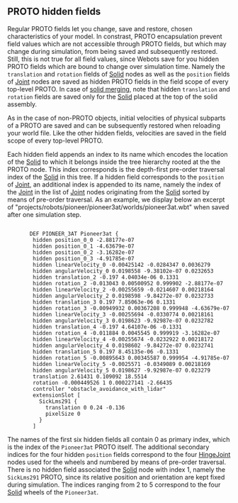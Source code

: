 ## PROTO hidden fields

Regular PROTO fields let you change, save and restore, chosen characteristics of
your model. In constrast, PROTO encapsulation prevent field values which are not
accessible through PROTO fields, but which may change during simulation, from
being saved and subsequently restored. Still, this is not true for all field
values, since Webots save for you hidden PROTO fields which are bound to change
over simulation time. Namely the `translation` and `rotation` fields of
[Solid](solid.md) nodes as well as the `position` fields of [Joint](joint.md)
nodes are saved as hidden PROTO fields in the field scope of every top-level
PROTO. In case of [solid merging](physics.md#implicit-solid-merging-and-joints),
note that hidden `translation` and `rotation` fields are saved only for the
[Solid](solid.md) placed at the top of the solid assembly.

As in the case of non-PROTO objects, initial velocities of physical subparts of
a PROTO are saved and can be subsequently restored when reloading your world
file. Like the other hidden fields, velocities are saved in the field scope of
every top-level PROTO.

Each hidden field appends an index to its name which encodes the location of the
[Solid](solid.md) to which it belongs inside the tree hierarchy rooted at the
the PROTO node. This index corresponds is the depth-first pre-order traversal
index of the [Solid](solid.md) in this tree. If a hidden field corresponds to
the `position` of [Joint](joint.md), an additional index is appended to its
name, namely the index of the [Joint](joint.md) in the list of [Joint](joint.md)
nodes originating from the [Solid](solid.md) sorted by means of pre-order
traversal. As an example, we display below an excerpt of
"projects/robots/pioneer/pioneer3at/worlds/pioneer3at.wbt" when saved after one
simulation step.

```

       DEF PIONEER_3AT Pioneer3at {
        hidden position_0_0 -2.88177e-07
        hidden position_0_1 -4.63679e-07
        hidden position_0_2 -3.16282e-07
        hidden position_0_3 -4.91785e-07
        hidden linearVelocity_0 -0.00425142 -0.0284347 0.0036279
        hidden angularVelocity_0 0.0198558 -9.38102e-07 0.0232653
        hidden translation_2 -0.197 4.04034e-06 0.1331
        hidden rotation_2 -0.013043 0.00500952 0.999902 -2.88177e-07
        hidden linearVelocity_2 -0.00255659 -0.0214607 0.00218164
        hidden angularVelocity_2 0.0198598 -9.84272e-07 0.0232733
        hidden translation_3 0.197 7.85063e-06 0.1331
        hidden rotation_3 -0.00949932 0.00367208 0.999948 -4.63679e-07
        hidden linearVelocity_3 -0.00255694 -0.0330774 0.00218161
        hidden angularVelocity_3 0.0198623 -9.92987e-07 0.0232782
        hidden translation_4 -0.197 4.64107e-06 -0.1331
        hidden rotation_4 -0.011884 0.0045545 0.999919 -3.16282e-07
        hidden linearVelocity_4 -0.00255674 -0.0232922 0.00218172
        hidden angularVelocity_4 0.0198602 -9.84272e-07 0.0232741
        hidden translation_5 0.197 8.45135e-06 -0.1331
        hidden rotation_5 -0.00895643 0.00345587 0.999954 -4.91785e-07
        hidden linearVelocity_5 -0.0025571 -0.0349089 0.00218169
        hidden angularVelocity_5 0.0198627 -9.92987e-07 0.023279
        translation 2.61431 0.109092 18.5514
        rotation -0.000449526 1 0.000227141 -2.66435
        controller "obstacle_avoidance_with_lidar"
        extensionSlot [
          SickLms291 {
            translation 0 0.24 -0.136
            pixelSize 0
          }
        ]
```

The names of the first six hidden fields all contain 0 as primary index, which
is the index of the `Pioneer3at` PROTO itself. The additional secondary indices
for the four hidden `position` fields correspond to the four
[HingeJoint](hingejoint.md) nodes used for the wheels and numbered by means of
pre-order traversal. There is no hidden field associated the [Solid](solid.md)
node with index 1, namely the `SickLms291` PROTO, since its relative position
and orientation are kept fixed during simulation. The indices ranging from 2 to
5 correspond to the four [Solid](solid.md) wheels of the `Pioneer3at`.
